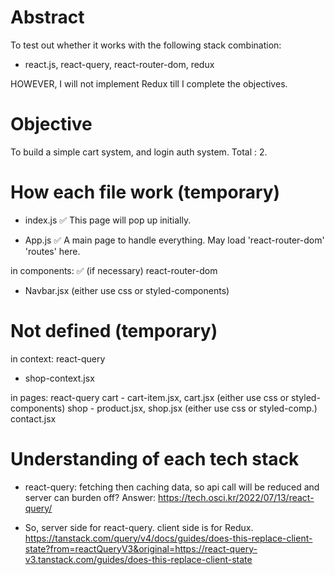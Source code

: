 # Abstract
To test out whether it works with the following stack combination:
- react.js, react-query, react-router-dom, redux

HOWEVER, I will not implement Redux till I complete the objectives.


# Objective
To build a simple cart system, and login auth system. Total : 2.

# How each file work (temporary)
- index.js ✅
This page will pop up initially.

- App.js ✅
A main page to handle everything. 
May load 'react-router-dom' 'routes' here.

in components: ✅ (if necessary) react-router-dom
- Navbar.jsx (either use css or styled-components)

# Not defined (temporary)
in context: react-query
- shop-context.jsx

in pages: react-query
cart - cart-item.jsx, cart.jsx (either use css or styled-components)
shop - product.jsx, shop.jsx (either use css or styled-comp.)
contact.jsx

# Understanding of each tech stack
- react-query:
fetching then caching data, so api call will be reduced and server can burden off?
Answer: https://tech.osci.kr/2022/07/13/react-query/

- So, server side for react-query. client side is for Redux.
https://tanstack.com/query/v4/docs/guides/does-this-replace-client-state?from=reactQueryV3&original=https://react-query-v3.tanstack.com/guides/does-this-replace-client-state


